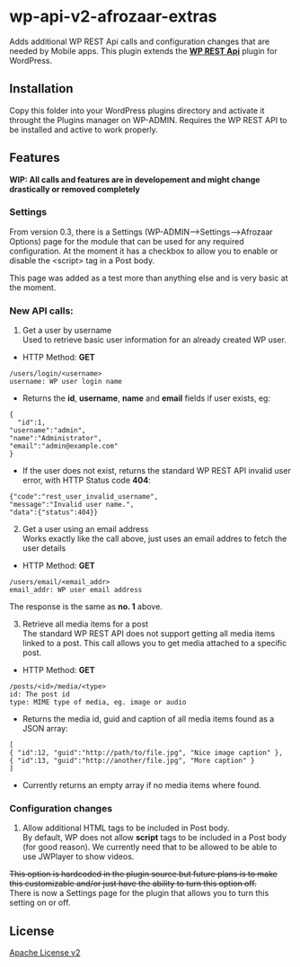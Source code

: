 # wp-api-v2-afrozaar-extras
Adds additional WP REST Api calls and configuration changes that are needed by Mobile apps.
This plugin extends the **[WP REST Api](https://github.com/WP-API/WP-API)** plugin for WordPress.

## Installation

Copy this folder into your WordPress plugins directory and activate it throught the Plugins manager on WP-ADMIN.
Requires the WP REST API to be installed and active to work properly.

## Features
**WIP: All calls and features are in developement and might change drastically or removed completely**

### Settings
From version 0.3, there is a Settings (WP-ADMIN-->Settings-->Afrozaar Options) page for the module that can be used for any required configuration. At the moment it has a checkbox to allow you to enable or disable the &lt;script&gt; tag in a Post body.

This page was added as a test more than anything else and is very basic at the moment.

### New API calls:
1. Get a user by username<br />
  Used to retrieve basic user information for an already created WP user.
  - HTTP Method: **GET**
  ~~~~
  /users/login/<username>
  username: WP user login name
  ~~~~
  - Returns the **id**, **username**, **name** and **email** fields if user exists, eg:
  ~~~~
  {
    "id":1,
  "username":"admin",
  "name":"Administrator",
  "email":"admin@example.com"
}
  ~~~~
  - If the user does not exist, returns the standard WP REST API invalid user error, with HTTP Status code **404**:
  ~~~~
  {"code":"rest_user_invalid_username",
  "message":"Invalid user name.",
  "data":{"status":404}}
  ~~~~

2. Get a user using an email address<br />
  Works exactly like the call above, just uses an email addres to fetch the user details
  - HTTP Method: **GET**
  ~~~~
  /users/email/<email_addr>
  email_addr: WP user email address
  ~~~~
  The response is the same as **no. 1** above.


3. Retrieve all media items for a post<br/>
  The standard WP REST API does not support getting all media items linked to a post. This call allows you to get media attached to a specific post.
  - HTTP Method: **GET**
  ~~~~
  /posts/<id>/media/<type>
  id: The post id
  type: MIME type of media, eg. image or audio
  ~~~~
  - Returns the media id, guid and caption of all media items found as a JSON array:
  ~~~~
  [
  { "id":12, "guid":"http://path/to/file.jpg", "Nice image caption" },
  { "id":13, "guid":"http://another/file.jpg", "More caption" }
  ]
  ~~~~
  - Currently returns an empty array if no media items where found.

### Configuration changes

1. Allow additional HTML tags to be included in Post body.<br/>
  By default, WP does not allow **script** tags to be included in a Post body (for good reason).
  We currently need that to be allowed to be able to use JWPlayer to show videos.

  ~~This option is hardcoded in the plugin source but future plans is to make this customizable and/or just have the ability to turn this option off.~~<br />
  There is now a Settings page for the plugin that allows you to turn this setting on or off.

## License  

[Apache License v2](http://www.apache.org/licenses/LICENSE-2.0)
